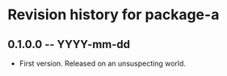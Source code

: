 # Revision history for package-a

## 0.1.0.0 -- YYYY-mm-dd

* First version. Released on an unsuspecting world.
